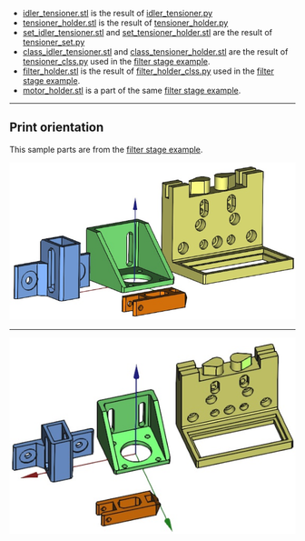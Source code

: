 * [idler_tensioner.stl](idler_tensioner.stl) is the result of [idler_tensioner.py](../src/idler_tensioner.py)
* [tensioner_holder.stl](tensioner_holder.stl) is the result of [tensioner_holder.py](../src/tensioner_holder.py)
* [set_idler_tensioner.stl](set_idler_tensioner.stl) and [set_tensioner_holder.stl](set_tensioner_holder.stl) are the result of [tensioner_set.py](../src/tensioner_set.py)
* [class_idler_tensioner.stl](class_idler_tensioner.stl) and [class_tensioner_holder.stl](class_tensioner_holder.stl) are the result of [tensioner_clss.py](../src/tensioner_clss.py) used in the [filter stage example](../src/filter_stage.py).
* [filter_holder.stl](filter_holder.stl) is the result of [filter_holder_clss.py](../src/filter_holder_clss_clss.py) used in the [filter stage example](../src/filter_stage.py).
* [motor_holder.stl](motor_holder.stl) is a part of the same [filter stage example](../src/filter_stage.py).

---

## Print orientation

This sample parts are from the [filter stage example](../src/filter_stage.py).

![Print orientation](../imgs/filter_stage/filter_stage_printable_parts.jpg)

---

![Print orientation 2](../imgs/filter_stage/filter_stage_printable_parts_2.jpg)
